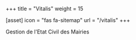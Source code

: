 +++
title = "Vitalis"
weight = 15

[asset]
  icon = "fas fa-sitemap"
  url = "/vitalis"
+++

Gestion de l'Etat Civil des Mairies

